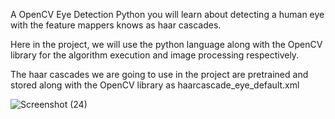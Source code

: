 A OpenCV Eye Detection Python you will learn about detecting a human eye with the feature mappers knows as haar cascades.

Here in the project, we will use the python language along with the OpenCV library for the algorithm execution and image processing respectively.

The haar cascades we are going to use in the project are pretrained and stored along with the OpenCV library as haarcascade_eye_default.xml

![Screenshot (24)](https://user-images.githubusercontent.com/104356950/231226325-d5df64e3-7313-4347-bd26-940958df6051.png)
